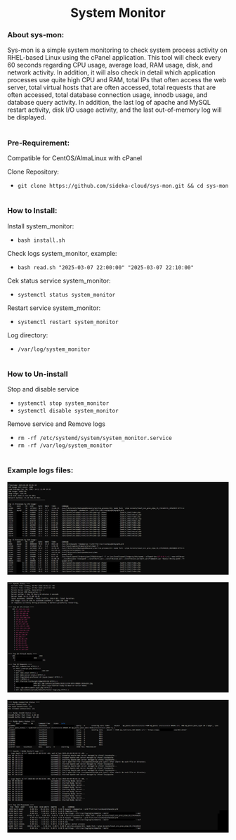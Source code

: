 <h1 align="center">System Monitor</h1>

### About sys-mon:

Sys-mon is a simple system monitoring to check system process activity on RHEL-based Linux using the cPanel application. This tool will check every 60 seconds regarding CPU usage, average load, RAM usage, disk, and network activity. In addition, it will also check in detail which application processes use quite high CPU and RAM, total IPs that often access the web server, total virtual hosts that are often accessed, total requests that are often accessed, total database connection usage, innodb usage, and database query activity. In addition, the last log of apache and MySQL restart activity, disk I/O usage activity, and the last out-of-memory log will be displayed. 

#

### Pre-Requirement:

Compatible for CentOS/AlmaLinux with cPanel

Clone Repository:

- `git clone https://github.com/sideka-cloud/sys-mon.git && cd sys-mon`

#
### How to Install:

Install system_monitor: 

- `bash install.sh`


Check logs system_monitor, example:

- `bash read.sh "2025-03-07 22:00:00" "2025-03-07 22:10:00"`

Cek status service system_monitor:

- `systemctl status system_monitor`

Restart service system_monitor:

- `systemctl restart system_monitor`

Log directory:

- `/var/log/system_monitor`

#
### How to Un-install

Stop and disable service

- `systemctl stop system_monitor`
- `systemctl disable system_monitor`

Remove service and Remove logs

- `rm -rf /etc/systemd/system/system_monitor.service`
- `rm -rf /var/log/system_monitor`

#
### Example logs files:

![Alt text](img/1.png)

![Alt text](img/2.png)

![Alt text](img/3.png)
